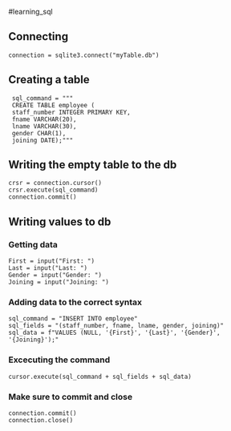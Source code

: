 #learning_sql

## Connecting
```
connection = sqlite3.connect("myTable.db")
```

## Creating a table
```
 sql_command = """
 CREATE TABLE employee (
 staff_number INTEGER PRIMARY KEY,
 fname VARCHAR(20),
 lname VARCHAR(30),
 gender CHAR(1),
 joining DATE);"""
```

## Writing the empty table to the db
```
crsr = connection.cursor()
crsr.execute(sql_command)
connection.commit()
```

## Writing values to db
### Getting data
```
First = input("First: ")
Last = input("Last: ")
Gender = input("Gender: ")
Joining = input("Joining: ")
```
### Adding data to the correct syntax
```
sql_command = "INSERT INTO employee"
sql_fields = "(staff_number, fname, lname, gender, joining)"
sql_data = f"VALUES (NULL, '{First}', '{Last}', '{Gender}', '{Joining}');"
```
### Excecuting the command
```
cursor.execute(sql_command + sql_fields + sql_data)
```
### Make sure to commit and close
```
connection.commit()
connection.close()
```

